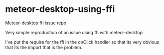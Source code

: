 # meteor-desktop-using-ffi
Meteor-desktop ffi issue repo


Very simple reproduction of an issue using ffi with meteor-desktop

I've put the require for the ffi in the onClick handler so that its very obvious that its the import that is the problem.
